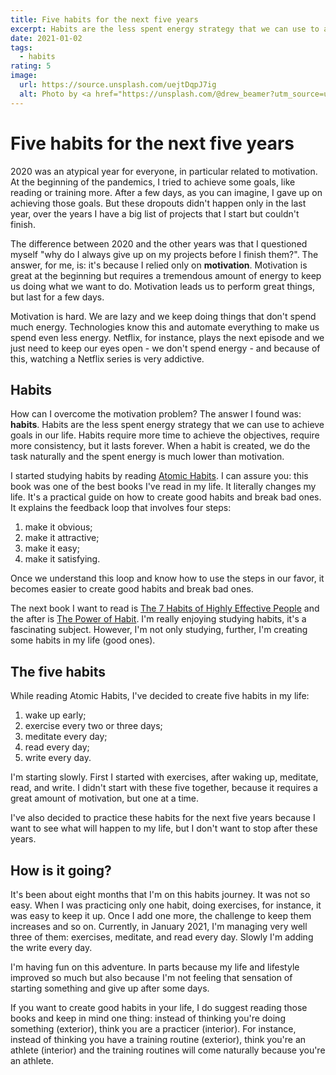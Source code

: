```yaml
---
title: Five habits for the next five years
excerpt: Habits are the less spent energy strategy that we can use to achieve goals in our life. Habits require more time to achieve the objectives, require more consistency, but it lasts forever.
date: 2021-01-02
tags:
  - habits
rating: 5
image:
  url: https://source.unsplash.com/uejtDqpJ7ig
  alt: Photo by <a href="https://unsplash.com/@drew_beamer?utm_source=unsplash&amp;utm_medium=referral&amp;utm_content=creditCopyText">Drew Beamer</a> on <a href="https://unsplash.com/s/photos/habits?utm_source=unsplash&amp;utm_medium=referral&amp;utm_content=creditCopyText">Unsplash</a>
---
```


# Five habits for the next five years

2020 was an atypical year for everyone, in particular related to motivation. At the beginning of the pandemics, I tried to achieve some goals, like reading or training more. After a few days, as you can imagine, I gave up on achieving those goals. But these dropouts didn't happen only in the last year, over the years I have a big list of projects that I start but couldn't finish.

The difference between 2020 and the other years was that I questioned myself "why do I always give up on my projects before I finish them?". The answer, for me, is: it's because I relied only on **motivation**. Motivation is great at the beginning but requires a tremendous amount of energy to keep us doing what we want to do. Motivation leads us to perform great things, but last for a few days.

Motivation is hard. We are lazy and we keep doing things that don't spend much energy. Technologies know this and automate everything to make us spend even less energy. Netflix, for instance, plays the next episode and we just need to keep our eyes open - we don't spend energy - and because of this, watching a Netflix series is very addictive.

## Habits

How can I overcome the motivation problem? The answer I found was: **habits**. Habits are the less spent energy strategy that we can use to achieve goals in our life. Habits require more time to achieve the objectives, require more consistency, but it lasts forever. When a habit is created, we do the task naturally and the spent energy is much lower than motivation.

I started studying habits by reading [Atomic Habits](https://jamesclear.com/atomic-habits). I can assure you: this book was one of the best books I've read in my life. It literally changes my life. It's a practical guide on how to create good habits and break bad ones. It explains the feedback loop that involves four steps:

1. make it obvious;
1. make it attractive;
1. make it easy;
1. make it satisfying.

Once we understand this loop and know how to use the steps in our favor, it becomes easier to create good habits and break bad ones.

The next book I want to read is [The 7 Habits of Highly Effective People](https://www.amazon.com/dp/1451639619/ref=cm_sw_em_r_mt_dp_lGr8FbE67MZXT?_encoding=UTF8&psc=1) and the after is [The Power of Habit](https://www.amazon.com/dp/B007EJSMC8/ref=cm_sw_em_r_mt_dp_pIr8FbE3YHA96?_encoding=UTF8&psc=1). I'm really enjoying studying habits, it's a fascinating subject. However, I'm not only studying, further, I'm creating some habits in my life (good ones).

## The five habits

While reading Atomic Habits, I've decided to create five habits in my life:

1. wake up early;
1. exercise every two or three days;
1. meditate every day;
1. read every day;
1. write every day.

I'm starting slowly. First I started with exercises, after waking up, meditate, read, and write. I didn't start with these five together, because it requires a great amount of motivation, but one at a time.

I've also decided to practice these habits for the next five years because I want to see what will happen to my life, but I don't want to stop after these years.

## How is it going?

It's been about eight months that I'm on this habits journey. It was not so easy. When I was practicing only one habit, doing exercises, for instance, it was easy to keep it up. Once I add one more, the challenge to keep them increases and so on. Currently, in January 2021, I'm managing very well three of them: exercises, meditate, and read every day. Slowly I'm adding the write every day.

I'm having fun on this adventure. In parts because my life and lifestyle improved so much but also because I'm not feeling that sensation of starting something and give up after some days.

If you want to create good habits in your life, I do suggest reading those books and keep in mind one thing: instead of thinking you're doing something (exterior), think you are a practicer (interior). For instance, instead of thinking you have a training routine (exterior), think you're an athlete (interior) and the training routines will come naturally because you're an athlete.

